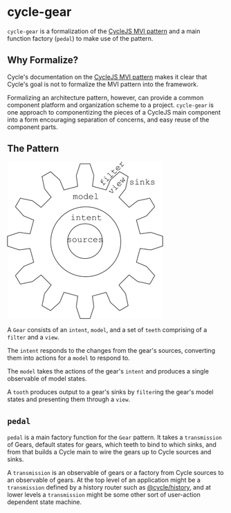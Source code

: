# cycle-gear

`cycle-gear` is a formalization of the [CycleJS MVI pattern](http://cycle.js.org/model-view-intent.html)
and a main function factory (`pedal`) to make use of the pattern.

## Why Formalize?

Cycle's documentation on the [CycleJS MVI pattern](http://cycle.js.org/model-view-intent.html)
makes it clear that Cycle's goal is not to formalize the MVI pattern into the framework.

Formalizing an architecture pattern, however, can provide a common component platform and
organization scheme to a project. `cycle-gear` is one approach to componentizing the pieces
of a CycleJS main component into a form encouraging separation of concerns, and easy reuse of
the component parts.

## The Pattern

![Gear Analogy](docs/images/gear-analogy.png)

A `Gear` consists of an `intent`, `model`, and a set of `teeth` comprising of a `filter`
and a `view`.

The `intent` responds to the changes from the gear's sources, converting them into actions
for a `model` to respond to.

The `model` takes the actions of the gear's `intent` and produces a single observable of
model states.

A `tooth` produces output to a gear's sinks by `filter`ing the gear's model states and
presenting them through a `view`.

## `pedal`

`pedal` is a main factory function for the `Gear` pattern. It takes a `transmission` of
Gears, default states for gears, which teeth to bind to which sinks, and from that
builds a Cycle main to wire the gears up to Cycle sources and sinks.

A `transmission` is an observable of gears or a factory from Cycle sources to an observable
of gears. At the top level of an application might be a `transmission` defined by a history
router such as [@cycle/history](https://github.com/cyclejs/history), and at lower levels a
`transmission` might be some other sort of user-action dependent state machine.  